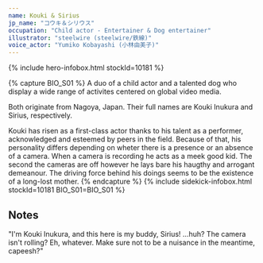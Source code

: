 ```yaml
---
name: Kouki & Sirius
jp_name: "コウキ＆シリウス"
occupation: "Child actor - Entertainer & Dog entertainer"
illustrator: "steelwire (steelwire/鉄線)"
voice_actor: "Yumiko Kobayashi (小林由美子)"
---
```


{% include hero-infobox.html stockId=10181 %}

{% capture BIO_S01 %}
A duo of a child actor and a talented dog who display a wide range of activites centered on global video media. 

Both originate from Nagoya, Japan. Their full names are Kouki Inukura and Sirius, respectively. 

Kouki has risen as a first-class actor thanks to his talent as a performer, acknowledged and esteemed by peers in the field. Because of that, his personality differs depending on wheter there is a presence or an absence of a camera. When a camera is recording he acts as a meek good kid. The second the cameras are off however he lays bare his haugthy and arrogant demeanour. The driving force behind his doings seems to be the existence of a long-lost mother.
{% endcapture %}
{% include sidekick-infobox.html stockId=10181 BIO_S01=BIO_S01 %}

## Notes

"I'm Kouki Inukura, and this here is my buddy, Sirius! …huh? The camera isn't rolling? Eh, whatever. Make sure not to be a nuisance in the meantime, capeesh?"
